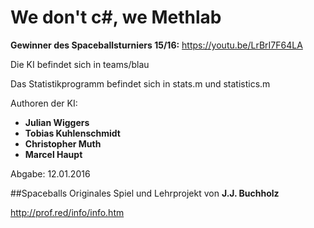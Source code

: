 # We don't c#, we Methlab

**Gewinner des Spaceballsturniers 15/16:** https://youtu.be/LrBrI7F64LA

Die KI befindet sich in teams/blau

Das Statistikprogramm befindet sich in stats.m und statistics.m

Authoren der KI:

- **Julian Wiggers**
- **Tobias Kuhlenschmidt**
- **Christopher Muth**
- **Marcel Haupt**

Abgabe: 12.01.2016

##Spaceballs
Originales Spiel und Lehrprojekt von **J.J. Buchholz**

http://prof.red/info/info.htm
